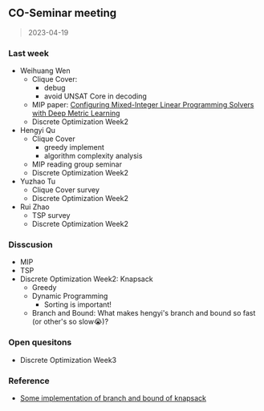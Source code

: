## CO-Seminar meeting

> 2023-04-19

### Last week

- Weihuang Wen
  - Clique Cover: 
    - debug
    - avoid UNSAT Core in decoding
  - MIP paper: [Configuring Mixed-Integer Linear Programming Solvers with Deep Metric Learning](https://openreview.net/forum?id=itmei3dxTQ5)
  - Discrete Optimization Week2
- Hengyi Qu
  - Clique Cover
    - greedy implement
    - algorithm complexity analysis
  - MIP reading group seminar
  - Discrete Optimization Week2
- Yuzhao Tu
  - Clique Cover survey
  - Discrete Optimization Week2
- Rui Zhao
  - TSP survey
  - Discrete Optimization Week2

### Disscusion

- MIP
- TSP
- Discrete Optimization Week2: Knapsack
  - Greedy
  - Dynamic Programming
    - Sorting is important!
  - Branch and Bound: What makes hengyi's branch and bound so fast (or other's so slow😭)?

### Open quesitons

- Discrete Optimization Week3

### Reference

- [Some implementation of branch and bound of knapsack](https://github.com/LOGO-CUHKSZ/CO-Store/tree/main/knapsack)

